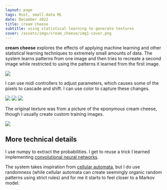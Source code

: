 ```yaml
---
layout: page
tags: Rust, small-data ML
date: December 2022
title: cream cheese
subtitle: using statistical learning to generate textures
cover: /assets/imgs/cream_cheese/img1-cover.png
---
```


**cream cheese** explores the effects of applying machine learning and other statistical learning techniques to extremely small amounts of data. The system learns patterns from one image and then tries to recreate a second image while restricted to using the patterns it learned from the first image.

<img class="fullwidth" src="/assets/imgs/cream_cheese/img1.png">
 
I can use midi controllers to adjust parameters, which causes some of the pixels to cascade and shift. I can use color to capture these changes.

<div class="img_series">
<a href="/assets/imgs/cream_cheese/img2.png"><img class="img_series_img" src="/assets/imgs/cream_cheese/tiny_img2.png"></a>
<a href="/assets/imgs/cream_cheese/img3.png"><img class="img_series_img" src="/assets/imgs/cream_cheese/tiny_img3.png"></a>
<a href="/assets/imgs/cream_cheese/img4.png"><img class="img_series_img" src="/assets/imgs/cream_cheese/tiny_img4.png"></a>
</div>

The original texture was from a picture of the eponymous cream cheese, though I usually create custom training images.

<img class="fullwidth" src="/assets/imgs/cream_cheese/img5.png">


## More technical details

I use numpy to extract the probabilities. I get to reuse a trick I learned implementing [convolutional neural networks](https://jessicastringham.net/2017/12/31/stride-tricks/).

The system takes inspiration from <a href="https://en.wikipedia.org/wiki/Elementary_cellular_automaton">cellular automata</a>, but I do use randomness (while cellular automata can create seemingly organic random patterns using strict rules) and for me it starts to feel closer to a Markov model.
